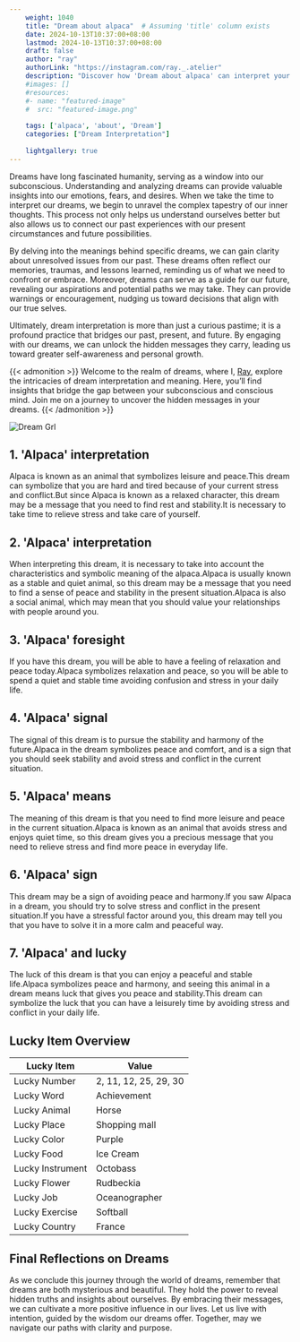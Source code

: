 ```yaml
---
    weight: 1040
    title: "Dream about alpaca"  # Assuming 'title' column exists
    date: 2024-10-13T10:37:00+08:00
    lastmod: 2024-10-13T10:37:00+08:00
    draft: false
    author: "ray"
    authorLink: "https://instagram.com/ray._.atelier"
    description: "Discover how 'Dream about alpaca' can interpret your future and uncover its significant meanings in your life."
    #images: []
    #resources:
    #- name: "featured-image"
    #  src: "featured-image.png"
    
    tags: ['alpaca', 'about', 'Dream']
    categories: ["Dream Interpretation"]
    
    lightgallery: true
---
```

    
Dreams have long fascinated humanity, serving as a window into our subconscious. Understanding and analyzing dreams can provide valuable insights into our emotions, fears, and desires. When we take the time to interpret our dreams, we begin to unravel the complex tapestry of our inner thoughts. This process not only helps us understand ourselves better but also allows us to connect our past experiences with our present circumstances and future possibilities.

By delving into the meanings behind specific dreams, we can gain clarity about unresolved issues from our past. These dreams often reflect our memories, traumas, and lessons learned, reminding us of what we need to confront or embrace. Moreover, dreams can serve as a guide for our future, revealing our aspirations and potential paths we may take. They can provide warnings or encouragement, nudging us toward decisions that align with our true selves.

Ultimately, dream interpretation is more than just a curious pastime; it is a profound practice that bridges our past, present, and future. By engaging with our dreams, we can unlock the hidden messages they carry, leading us toward greater self-awareness and personal growth.

{{< admonition >}}
Welcome to the realm of dreams, where I, [Ray](https://instagram.com/ray._.atelier), explore the intricacies of dream interpretation and meaning. Here, you’ll find insights that bridge the gap between your subconscious and conscious mind. Join me on a journey to uncover the hidden messages in your dreams.
{{< /admonition >}}

![Dream Grl](https://cdn.pixabay.com/photo/2017/11/02/03/35/gothic-2910057_1280.jpg "Dream Grl")

## 1. 'Alpaca' interpretation
Alpaca is known as an animal that symbolizes leisure and peace.This dream can symbolize that you are hard and tired because of your current stress and conflict.But since Alpaca is known as a relaxed character, this dream may be a message that you need to find rest and stability.It is necessary to take time to relieve stress and take care of yourself.

## 2. 'Alpaca' interpretation
When interpreting this dream, it is necessary to take into account the characteristics and symbolic meaning of the alpaca.Alpaca is usually known as a stable and quiet animal, so this dream may be a message that you need to find a sense of peace and stability in the present situation.Alpaca is also a social animal, which may mean that you should value your relationships with people around you.

## 3. 'Alpaca' foresight
If you have this dream, you will be able to have a feeling of relaxation and peace today.Alpaca symbolizes relaxation and peace, so you will be able to spend a quiet and stable time avoiding confusion and stress in your daily life.

## 4. 'Alpaca' signal
The signal of this dream is to pursue the stability and harmony of the future.Alpaca in the dream symbolizes peace and comfort, and is a sign that you should seek stability and avoid stress and conflict in the current situation.

## 5. 'Alpaca' means
The meaning of this dream is that you need to find more leisure and peace in the current situation.Alpaca is known as an animal that avoids stress and enjoys quiet time, so this dream gives you a precious message that you need to relieve stress and find more peace in everyday life.

## 6. 'Alpaca' sign
This dream may be a sign of avoiding peace and harmony.If you saw Alpaca in a dream, you should try to solve stress and conflict in the present situation.If you have a stressful factor around you, this dream may tell you that you have to solve it in a more calm and peaceful way.

## 7. 'Alpaca' and lucky
The luck of this dream is that you can enjoy a peaceful and stable life.Alpaca symbolizes peace and harmony, and seeing this animal in a dream means luck that gives you peace and stability.This dream can symbolize the luck that you can have a leisurely time by avoiding stress and conflict in your daily life.

## Lucky Item Overview
| Lucky Item          | Value              |
|---------------|--------------------|
| Lucky Number        | 2, 11, 12, 25, 29, 30  |
| Lucky Word          | Achievement |
| Lucky Animal        | Horse |
| Lucky Place         | Shopping mall     |
| Lucky Color         | Purple     |
| Lucky Food          | Ice Cream      |
| Lucky Instrument    | Octobass |
| Lucky Flower        | Rudbeckia    |
| Lucky Job           | Oceanographer       |
| Lucky Exercise      | Softball  |
| Lucky Country       | France    |


##  Final Reflections on Dreams

As we conclude this journey through the world of dreams, remember that dreams are both mysterious and beautiful. They hold the power to reveal hidden truths and insights about ourselves. By embracing their messages, we can cultivate a more positive influence in our lives. Let us live with intention, guided by the wisdom our dreams offer. Together, may we navigate our paths with clarity and purpose.

